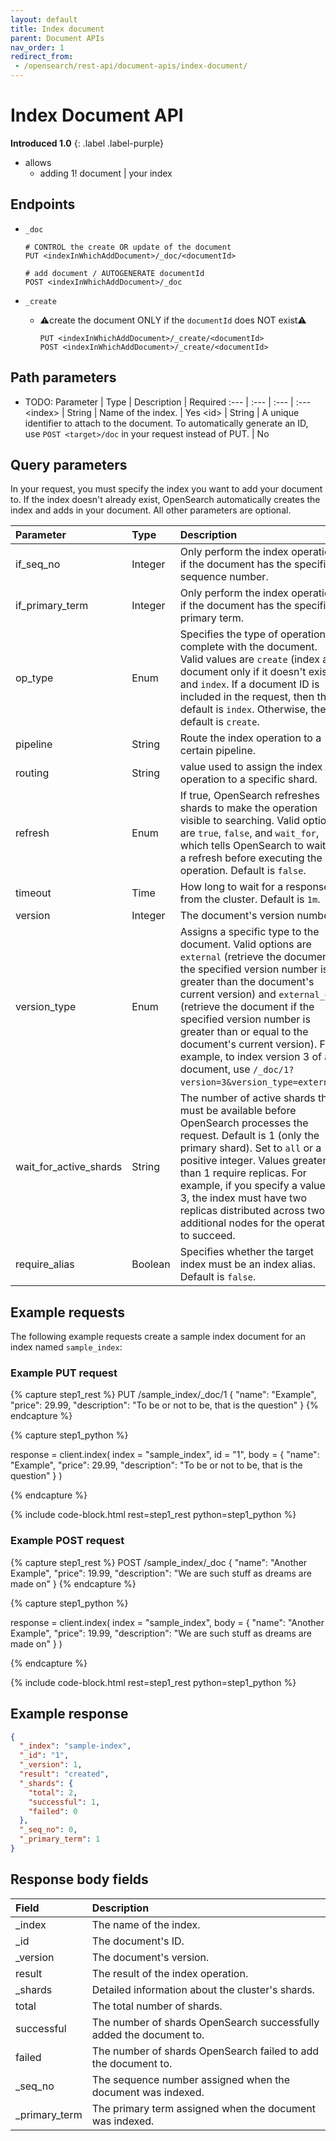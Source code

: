 ```yaml
---
layout: default
title: Index document
parent: Document APIs
nav_order: 1
redirect_from: 
 - /opensearch/rest-api/document-apis/index-document/
---
```


# Index Document API
**Introduced 1.0**
{: .label .label-purple}

* allows
  * adding 1! document | your index

## Endpoints

* `_doc`
  ```
  # CONTROL the create OR update of the document
  PUT <indexInWhichAddDocument>/_doc/<documentId>
  
  # add document / AUTOGENERATE documentId
  POST <indexInWhichAddDocument>/_doc
  ```


* `_create`
  * ⚠️create the document ONLY if the `documentId` does NOT exist⚠️
    ```
    PUT <indexInWhichAddDocument>/_create/<documentId>
    POST <indexInWhichAddDocument>/_create/<documentId>
    ```

## Path parameters

* TODO: 
Parameter | Type | Description | Required
:--- | :--- | :--- | :---
&lt;index&gt; | String | Name of the index. | Yes
&lt;id&gt; | String | A unique identifier to attach to the document. To automatically generate an ID, use `POST <target>/doc` in your request instead of PUT. | No

## Query parameters

In your request, you must specify the index you want to add your document to. If the index doesn't already exist, OpenSearch automatically creates the index and adds in your document. All other parameters are optional.

Parameter | Type | Description | Required
:--- | :--- | :--- | :---
if_seq_no | Integer | Only perform the index operation if the document has the specified sequence number. | No
if_primary_term | Integer | Only perform the index operation if the document has the specified primary term.| No
op_type | Enum | Specifies the type of operation to complete with the document. Valid values are `create` (index a document only if it doesn't exist) and `index`. If a document ID is included in the request, then the default is `index`. Otherwise, the default is `create`. | No
pipeline | String | Route the index operation to a certain pipeline. | No
routing | String | value used to assign the index operation to a specific shard. | No
refresh | Enum | If true, OpenSearch refreshes shards to make the operation visible to searching. Valid options are `true`, `false`, and `wait_for`, which tells OpenSearch to wait for a refresh before executing the operation. Default is `false`. | No
timeout | Time | How long to wait for a response from the cluster. Default is `1m`. | No
version | Integer | The document's version number. | No
version_type | Enum | Assigns a specific type to the document. Valid options are `external` (retrieve the document if the specified version number is greater than the document's current version) and `external_gte` (retrieve the document if the specified version number is greater than or equal to the document's current version). For example, to index version 3 of a document, use `/_doc/1?version=3&version_type=external`. | No
wait_for_active_shards | String | The number of active shards that must be available before OpenSearch processes the request. Default is 1 (only the primary shard). Set to `all` or a positive integer. Values greater than 1 require replicas. For example, if you specify a value of 3, the index must have two replicas distributed across two additional nodes for the operation to succeed. | No
require_alias | Boolean | Specifies whether the target index must be an index alias. Default is `false`. | No

## Example requests

The following example requests create a sample index document for an index named `sample_index`:


### Example PUT request

<!-- spec_insert_start
component: example_code
rest: PUT /sample_index/_doc/1
body: |
{
  "name": "Example",
  "price": 29.99,
  "description": "To be or not to be, that is the question"
}
-->
{% capture step1_rest %}
PUT /sample_index/_doc/1
{
  "name": "Example",
  "price": 29.99,
  "description": "To be or not to be, that is the question"
}
{% endcapture %}

{% capture step1_python %}


response = client.index(
  index = "sample_index",
  id = "1",
  body =   {
    "name": "Example",
    "price": 29.99,
    "description": "To be or not to be, that is the question"
  }
)

{% endcapture %}

{% include code-block.html
    rest=step1_rest
    python=step1_python %}
<!-- spec_insert_end -->

### Example POST request

<!-- spec_insert_start
component: example_code
rest: POST /sample_index/_doc
body: |
{
  "name": "Another Example",
  "price": 19.99,
  "description": "We are such stuff as dreams are made on"
}
-->
{% capture step1_rest %}
POST /sample_index/_doc
{
  "name": "Another Example",
  "price": 19.99,
  "description": "We are such stuff as dreams are made on"
}
{% endcapture %}

{% capture step1_python %}


response = client.index(
  index = "sample_index",
  body =   {
    "name": "Another Example",
    "price": 19.99,
    "description": "We are such stuff as dreams are made on"
  }
)

{% endcapture %}

{% include code-block.html
    rest=step1_rest
    python=step1_python %}
<!-- spec_insert_end -->

## Example response

```json
{
  "_index": "sample-index",
  "_id": "1",
  "_version": 1,
  "result": "created",
  "_shards": {
    "total": 2,
    "successful": 1,
    "failed": 0
  },
  "_seq_no": 0,
  "_primary_term": 1
}
```

## Response body fields

Field | Description
:--- | :---
_index | The name of the index.
_id | The document's ID.
_version | The document's version.
result | The result of the index operation.
_shards | Detailed information about the cluster's shards.
total | The total number of shards.
successful | The number of shards OpenSearch successfully added the document to.
failed | The number of shards OpenSearch failed to add the document to.
_seq_no | The sequence number assigned when the document was indexed.
_primary_term | The primary term assigned when the document was indexed.
